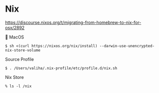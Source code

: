 # Nix

https://discourse.nixos.org/t/migrating-from-homebrew-to-nix-for-osx/2892


:apple: MacOS

```
$ sh <(curl https://nixos.org/nix/install) --darwin-use-unencrypted-nix-store-volume
```

Source Profile

```
$ . /Users/valiha/.nix-profile/etc/profile.d/nix.sh
```

Nix Store

```
% ls -l /nix
```
